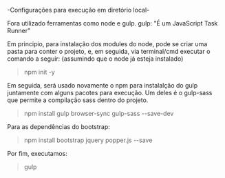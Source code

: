 -Configurações para execução em diretório local-

Fora utilizado ferramentas como node e gulp. 
gulp: "É um JavaScript Task Runner"

Em principio, para instalação dos modules do node, pode se criar uma pasta para conter o projeto, e, em seguida, via terminal/cmd executar o comando a seguir: (assumindo que o node já esteja instalado)

>npm init -y

Em seguida, será usado novamente o npm para instalalção do gulp juntamente com alguns pacotes para execução. Um deles é o gulp-sass que permite a compilação sass dentro do projeto.

>npm install gulp browser-sync gulp-sass --save-dev

Para as dependências do bootstrap:

>npm install bootstrap jquery popper.js --save

Por fim, executamos:

>gulp

